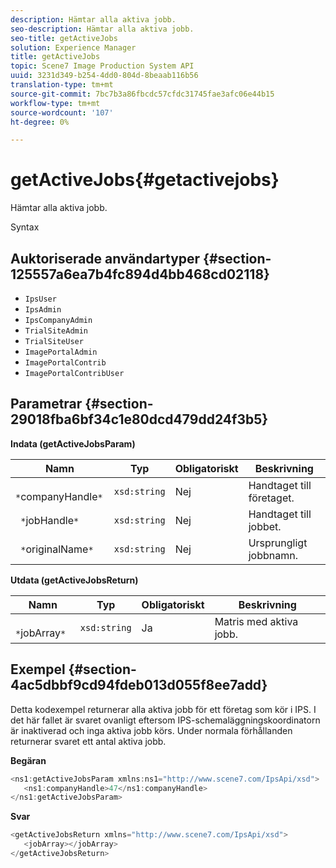```yaml
---
description: Hämtar alla aktiva jobb.
seo-description: Hämtar alla aktiva jobb.
seo-title: getActiveJobs
solution: Experience Manager
title: getActiveJobs
topic: Scene7 Image Production System API
uuid: 3231d349-b254-4dd0-804d-8beaab116b56
translation-type: tm+mt
source-git-commit: 7bc7b3a86fbcdc57cfdc31745fae3afc06e44b15
workflow-type: tm+mt
source-wordcount: '107'
ht-degree: 0%

---
```



# getActiveJobs{#getactivejobs}

Hämtar alla aktiva jobb.

Syntax

## Auktoriserade användartyper {#section-125557a6ea7b4fc894d4bb468cd02118}

* `IpsUser`
* `IpsAdmin`
* `IpsCompanyAdmin`
* `TrialSiteAdmin`
* `TrialSiteUser`
* `ImagePortalAdmin`
* `ImagePortalContrib`
* `ImagePortalContribUser`

## Parametrar {#section-29018fba6bf34c1e80dcd479dd24f3b5}

**Indata (getActiveJobsParam)**

| Namn | Typ | Obligatoriskt | Beskrivning |
|---|---|---|---|
| ` *`companyHandle`*` | `xsd:string` | Nej | Handtaget till företaget. |
| ` *`jobHandle`*` | `xsd:string` | Nej | Handtaget till jobbet. |
| ` *`originalName`*` | `xsd:string` | Nej | Ursprungligt jobbnamn. |

**Utdata (getActiveJobsReturn)**

| Namn | Typ | Obligatoriskt | Beskrivning |
|---|---|---|---|
| ` *`jobArray`*` | `xsd:string` | Ja | Matris med aktiva jobb. |

## Exempel {#section-4ac5dbbf9cd94fdeb013d055f8ee7add}

Detta kodexempel returnerar alla aktiva jobb för ett företag som kör i IPS. I det här fallet är svaret ovanligt eftersom IPS-schemaläggningskoordinatorn är inaktiverad och inga aktiva jobb körs. Under normala förhållanden returnerar svaret ett antal aktiva jobb.

**Begäran**

```java
<ns1:getActiveJobsParam xmlns:ns1="http://www.scene7.com/IpsApi/xsd">
   <ns1:companyHandle>47</ns1:companyHandle>
</ns1:getActiveJobsParam>
```

**Svar**

```java
<getActiveJobsReturn xmlns="http://www.scene7.com/IpsApi/xsd">
   <jobArray></jobArray>
</getActiveJobsReturn>
```

